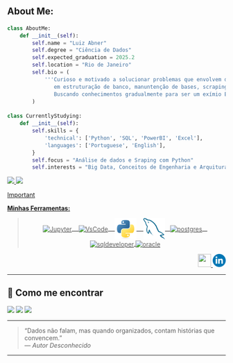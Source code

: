 ## About Me:

```py
class AboutMe:
    def __init__(self):
        self.name = "Luiz Abner"
        self.degree = "Ciência de Dados"
        self.expected_graduation = 2025.2
        self.location = "Rio de Janeiro"
        self.bio = (
            '''Curioso e motivado a solucionar problemas que envolvem dados e suas peripécias. Com experiência
               em estruturação de banco, manuntenção de bases, scraping de dados com Py, métricas em BI, etc.
               Buscando conhecimentos gradualmente para ser um exímio Engenheiro de Dados'''
        )

class CurrentlyStudying:
    def __init__(self):
        self.skills = {
            'technical': ['Python', 'SQL', 'PowerBI', 'Excel'],
            'languages': ['Portuguese', 'English'],
        }
        self.focus = "Análise de dados e Sraping com Python"
        self.interests = "Big Data, Conceitos de Engenharia e Arquitura de Dados, Python para Dados, Cloud"
```
<div>
<a href="https://github.com/Maya42-bit">
<img loading="lazy" height="180em" src="https://github-readme-stats.vercel.app/api/top-langs/?username=Maya42-bit&layout=compact&langs_count=7&theme=dracula"/>
<img loading="lazy" height="180em" src="https://github-readme-stats.vercel.app/api?username=Maya42-bit&show_icons=true&theme=dracula&include_all_commits=true&count_private=true"/>
</div>

> [!IMPORTANT]
**Minhas Ferramentas:**  
> <div align="center"> <img align="center" alt="Jupyter" height="50" width="50" src="https://img.icons8.com/?size=100&id=lOqoeP2Zy02f&format=png&color=000000"/>&nbsp;&nbsp;&nbsp; <img align="center" alt="VsCode" height="50" width="50" src="https://cdn.jsdelivr.net/gh/devicons/devicon/icons/vscode/vscode-original.svg"/>&nbsp;&nbsp;&nbsp; <img align="center" alt="Python" height="50" width="50" src="https://github.com/devicons/devicon/blob/6910f0503efdd315c8f9b858234310c06e04d9c0/icons/python/python-original.svg"/>&nbsp;&nbsp;&nbsp; <img align="center" alt="MySQL" height="50" width="50" src="https://github.com/devicons/devicon/blob/6910f0503efdd315c8f9b858234310c06e04d9c0/icons/mysql/mysql-original.svg"/>&nbsp;&nbsp;&nbsp;<img align="center" alt="postgres" height="50" width="50" src="https://cdn.jsdelivr.net/gh/devicons/devicon@latest/icons/postgresql/postgresql-plain-wordmark.svg" />&nbsp;&nbsp;&nbsp;<img align="center" alt="sqldeveloper" height="50" width="50" src="https://cdn.jsdelivr.net/gh/devicons/devicon@latest/icons/sqldeveloper/sqldeveloper-original.svg"/> <img align="center" alt="oracle" height="50" width="50" src="https://cdn.jsdelivr.net/gh/devicons/devicon@latest/icons/oracle/oracle-original.svg"/> </div>


<div align="right">
  <a href="mailto:marianamartiyns@gmail.com" target="_blank" rel="external">
    <img height="30" width="30" src="https://github.com/cszach/cszach/blob/ffd33ed68af4442211146dcc5deb70299683c082/img/icons/gmail.png" />
  </a>
  <a href="https://www.linkedin.com/in/profile-mariana-martins" target="_blank" rel="external">
    <img height="30" width="30" src="https://github.com/shahbajjamil/Social-Meadia-Icons/blob/cd8986f5a2be2a96df9fabcc13a4129f32c79dbe/Icons-logos/linkedin-circle.png" />
  </a>
</div>

---

## 🧭 Como me encontrar

<div>
<a href="https://www.instagram.com/abnervalentek2/" target="_blank"><img loading="lazy" src="https://img.shields.io/badge/-Instagram-%23E4405F?style=for-the-badge&logo=instagram&logoColor=white" target="_blank"></a>
<a href = "mailto:abnervalentek2@gmail.com"><img loading="lazy" src="https://img.shields.io/badge/Gmail-D14836?style=for-the-badge&logo=gmail&logoColor=white" target="_blank"></a>
<a href="https://www.linkedin.com/in/luiz-abner-valente" target="_blank"><img loading="lazy" src="https://img.shields.io/badge/-LinkedIn-%230077B5?style=for-the-badge&logo=linkedin&logoColor=white" target="_blank"></a>   
</div>

---


> “Dados não falam, mas quando organizados, contam histórias que convencem.”  
> — *Autor Desconhecido*

---

